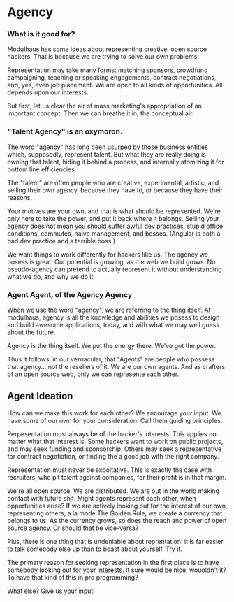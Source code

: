 # Agency

### What is it good for?

Modulhaus has some ideas about representing creative, open source hackers.  That is because we are trying to solve our own problems.  

Representation may take many forms:  matching sponsors, crowdfund campaigning, teaching or speaking engagements, contract negotiations, and, yes, even job placement.  We are open to all kinds of opportunities. All depends upon our interests.

But first, let us clear the air of mass marketing's appropriation of an important concept.  Then we can breathe it in, the conceptual air.

### "Talent Agency" is an oxymoron.  

The word "agency" has long been usurped by those business entities which, supposedly, represent talent.  But what they are really doing is owning that talent, hiding it behind a process, and internally atomizing it for bottom line efficiencies.  

The "talent" are often people who are creative, experimental, artistic, and selling their own agency, because they have to, or because they have their reasons.

Your motives are your own, and that is what should be represented.  We're only here to take the power, and put it back where it belongs.  Selling your agency does not mean you should suffer awful dev practices, stupid office conditions, commutes, naive management, and bosses.  (Angular is both a bad dev practice and a terrible boss.)  

We want things to work differently for hackers like us.  The agency we posess is great.  Our potential is growing, as the web we build grows.  No pseudo-agency can pretend to actually represent it without understanding what we do, and why we do it.  

###  Agent Agent, of the Agency Agency

When we use the word "agency", we are referring to the thing itself.  At modulhaus, agency is all the knowledge and abilities we posess to design and build awesome applications, today, and with what we may well guess about the future.  

Agency is the thing itself.  We put the energy there.  We've got the power. 

Thus it follows, in our vernacular, that "Agents" are people who possess that agency... not the resellers of it.  We are our own agents.  And as crafters of an open source web, only we can represente each other.

## Agent Ideation

How can we make this work for each other?  We encourage your input. We have some of our own for your consideration.  Call them guiding principles.  

Rerpesentation must always be of the hacker's interests.  This applies no matter what that interest is.  Some hackers want to work on public projects, and may seek funding and sponsorship.  Others may seek a representative for contract negotiation, or finding the a good job with the right company.

Representation must never be expoitative.  This is exactly the case with recruiters, who pit talent against companies, for their profit is in that margin.

We're all open source.  We are distributed.  We are out in the world making contact with future shit.  Might agents represent each other, when opportunities arise?  If we are actively looking out for the interest of our own, representing others, a la mode The Golden Rule,  we create a currency that belongs to us.  As the currency grows, so does the reach and power of open source agency. Or should that be vice-versa?

Plus, there is one thing that is undeniable about reprentation:  it is far easier to talk somebody else up than to boast about yourself.  Try it.  

The primary reason for seeking representation in the first place is to have somebody looking out for your interests.  It sure would be nice, wouoldn't  it?  To have that kind of this in pro programming?     

What else?  Give us your input!
